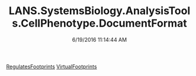 ﻿---
title: LANS.SystemsBiology.AnalysisTools.CellPhenotype.DocumentFormat
date: 6/19/2016 11:14:44 AM
---

[RegulatesFootprints](T-LANS.SystemsBiology.AnalysisTools.CellPhenotype.DocumentFormat.RegulatesFootprints.html)
[VirtualFootprints](T-LANS.SystemsBiology.AnalysisTools.CellPhenotype.DocumentFormat.VirtualFootprints.html)

